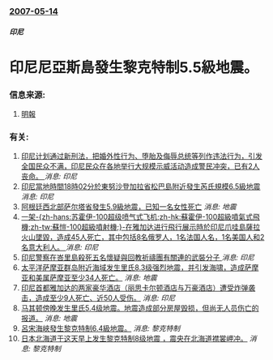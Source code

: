 ### [2007-05-14](/news/2007/05/14/index.md)

##### 印尼
# 印尼尼亞斯島發生黎克特制5.5級地震。




### 信息来源:

1. [明報](https://web.archive.org/web/20080228213545/http://hk.news.yahoo.com/070514/12/27e5t.html)

### 有关:

1. [印尼计划通过新刑法，把婚外性行为、堕胎及侮辱总统等列作违法行为，引发全国民众不满，印尼民众在各地举行大规模示威活动造成警民冲突，已有2人丧命。 ](/zh/news/2019/09/27/印尼计划通过新刑法-把婚外性行为-堕胎及侮辱总统等列作违法行为-引发全国民众不满-印尼民众在各地举行大规模示威活动造成警.md) _消息: 印尼_
2. [ 印尼當地時間18時02分於東努沙登加拉省松巴島附近發生芮氏規模6.5級地震 ](/zh/news/2016/02/12/印尼當地時間18時02分於東努沙登加拉省松巴島附近發生芮氏規模65級地震.md) _消息: 印尼_
3. [阿根廷西北部萨尔塔省發生5.9級地震，已知一名女性死亡](/zh/news/2015/10/17/阿根廷西北部萨尔塔省發生59級地震-已知一名女性死亡.md) _消息: 地震_
4. [ 一架-{zh-hans:苏霍伊-100超级喷气式飞机;zh-hk:蘇霍伊-100超級噴氣式飛機;zh-tw:蘇愷-100超級噴射機;}-在雅加达进行飛行展示時於印尼爪哇島薩拉火山墜毀，造成45人死亡，其中包括8名俄罗人，1名法国人名，1名美国人和2名意大利人。 ](/zh/news/2012/05/9/一架-zh-hans-苏霍伊-100超级喷气式飞机-zh-hk-蘇霍伊-100超級噴氣式飛機-zh-tw-蘇愷-10.md) _消息: 印尼_
5. [印尼警察在峇里島殺死五名懷疑與回教祈禱團有關連的武裝分子 ](/zh/news/2012/03/18/印尼警察在峇里島殺死五名懷疑與回教祈禱團有關連的武裝分子.md) _消息: 印尼_
6. [太平洋萨摩亚群岛附近海域发生里氏8.3级强烈地震，并引发海啸，造成萨摩亚和美属萨摩亚至少34人死亡。](/zh/news/2009/09/29/太平洋萨摩亚群岛附近海域发生里氏83级强烈地震-并引发海啸-造成萨摩亚和美属萨摩亚至少34人死亡.md) _消息: 地震_
7. [印尼首都雅加达的两家豪华酒店（丽思卡尔顿酒店与万豪酒店）遭受炸弹袭击，造成至少9人死亡、近50人受伤。](/zh/news/2009/07/17/印尼首都雅加达的两家豪华酒店-丽思卡尔顿酒店与万豪酒店-遭受炸弹袭击-造成至少9人死亡-近50人受伤.md) _消息: 印尼_
8. [马其顿傍晚发生里氏5.4级地震。地震造成部分房屋毁损，但尚无人员伤亡的报道。](/zh/news/2009/05/24/马其顿傍晚发生里氏54级地震-地震造成部分房屋毁损-但尚无人员伤亡的报道.md) _消息: 地震_
9. [呂宋海峽發生黎克特制6.4級地震。](/zh/news/2008/06/1/呂宋海峽發生黎克特制64級地震.md) _消息: 黎克特制_
10. [日本北海道于这天早上发生黎克特制8级地震 ，震央在北海道襟裳岬冲。](/zh/news/2003/09/26/日本北海道于这天早上发生黎克特制8级地震-震央在北海道襟裳岬冲.md) _消息: 黎克特制_

